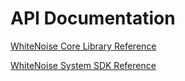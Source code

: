 # API Documentation

[WhiteNoise Core Library Reference](https://opendifferentialprivacy.github.io/whitenoise-core/)

[WhiteNoise System SDK Reference](https://opendifferentialprivacy.github.io/whitenoise-samples/docs/api/system/)